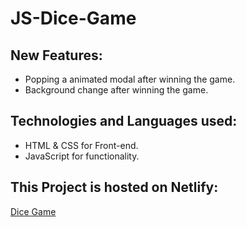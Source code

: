 # JS-Dice-Game

## New Features:
- Popping a animated modal after winning the game.
- Background change after winning the game.

## Technologies and Languages used:
- HTML & CSS for Front-end.
- JavaScript for functionality.

## This Project is hosted on Netlify:
<a href="dice-game-js-sarthak.netlify.app"> Dice Game </a>
